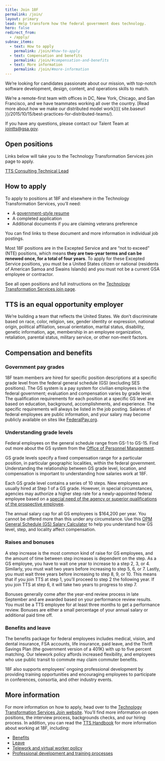 ```yaml
---
title: Join 18F
permalink: /join/
layout: primary
lead: Help transform how the federal government does technology.
hero: false
redirect_from:
  - /apply/
subnav_items:
  - text: How to apply
    permalink: /join/#how-to-apply
  - text: Compensation and benefits
    permalink: /join/#compensation-and-benefits
  - text: More information
    permalink: /join/#more-information
---
```


We’re looking for candidates passionate about our mission, with top-notch software development, design, content, and operations skills to match.

We’re a remote-first team with offices in DC, New York, Chicago, and San Francisco, and we have teammates working all over the country. [Read more about how we make our distributed model work]({{ site.baseurl }}/2015/10/15/best-practices-for-distributed-teams/).

If you have any questions, please contact our Talent Team at [jointts@gsa.gov](mailto:jointts@gsa.gov).

## Open positions
Links below will take you to the Technology Transformation Services join page to apply.

<section class="usa-grid-full">
  <a class="usa-button usa-button-secondary" href="https://join.tts.gsa.gov/join/consulting-technical-lead/">TTS Consulting Technical Lead</a>
</section>

<!-- Links below will take you to the Technology Transformation Services join page to apply. -->

<!-- **We currently have no open positions at 18F.** -->

<!--
TEMPLATE:
<section class="usa-grid-full">
  <a class="usa-button usa-button-secondary" href="LINK">JOB TITLE</a>
</section>

-->

## How to apply

To apply to positions at 18F and elsewhere in the Technology
Transformation Services, you’ll need:

-   A [government-style resume](https://join.tts.gsa.gov/hiring-process/#government-style-resumes)
-   A completed application
-   Additional documents if you are claiming veterans preference

You can find links to these document and more information in individual
job postings.

Most 18F positions are in the Excepted Service and are “not to exceed”
(NTE) positions, which means **they are two-year terms and can be
renewed once, for a total of four years**. To apply for these Excepted
Service positions, you must be a United States citizen or national
(residents of American Samoa and Swains Islands) and you must not be a
current GSA employee or contractor.

See all open positions and full instructions on the [Technology
Transformation Services join page](https://join.tts.gsa.gov/).

## TTS is an equal opportunity employer

We’re building a team that reflects the United States. We don’t
discriminate based on race, color, religion, sex, gender identity or
expression, national origin, political affiliation, sexual orientation,
marital status, disability, genetic information, age, membership in an
employee organization, retaliation, parental status, military service,
or other non-merit factors.

## Compensation and benefits


### Government pay grades

18F team members are hired for specific position descriptions at a
specific grade level from the federal general schedule (GS) (excluding
SES positions). The GS system is a pay system for civilian employees in
the federal government; evaluation and compensation varies by grade
level. The qualification requirements for each position at a specific GS
level are based on education, background, accomplishments, and
experience. The specific requirements will always be listed in the job
posting. Salaries of federal employees are public information, and your
salary may become publicly available on sites like
[FederalPay.org](https://www.federalpay.org/employees).

### Understanding grade levels

Federal employees on the general schedule range from GS-1 to GS-15. Find
out more about the GS system from the [Office of Personnel
Management](https://www.opm.gov/policy-data-oversight/pay-leave/pay-systems/general-schedule/).

GS grade levels specify a fixed compensation range for a particular
position, in particular geographic localities, within the federal
government. Understanding the relationship between GS grade level,
location, and compensation is important to understanding how salaries
work at 18F.

Each GS grade level contains a series of 10 steps. New employees are
usually hired at Step 1 of a GS grade. However, in special
circumstances, agencies may authorize a higher step rate for a
newly-appointed federal employee based on a [special need of the agency
or superior qualifications of the prospective
employee](https://www.opm.gov/policy-data-oversight/pay-leave/pay-administration/fact-sheets/superior-qualifications-and-special-needs-pay-setting-authority/).

The annual salary cap for all GS employees is \$164,200 per year. You
cannot be offered more than this under any circumstance. Use this [OPM
General Schedule (GS) Salary
Calculator](https://www.opm.gov/policy-data-oversight/pay-leave/salaries-wages/2017/general-schedule-gs-salary-calculator/)
to help you understand how GS level, step, and locality affect
compensation.

### Raises and bonuses

A step increase is the most common kind of raise for GS employees, and
the amount of time between step increases is dependent on the step. As a
GS employee, you have to wait one year to increase to a step 2, 3, or 4.
Similarly, you must wait two years before increasing to step 5, 6, or 7.
Lastly, you must wait three years before increasing to step 8, 9, or 10.
This means that if you join TTS at step 1, you’ll proceed to step 2 the
following year. If you join TTS at step 6, it will take two years to
progress to step 7.

Bonuses generally come after the year-end review process in late
September and are awarded based on your performance review results. You
must be a TTS employee for at least three months to get a performance
review. Bonuses are either a small percentage of your annual salary or
additional paid time off.

### Benefits and leave

The benefits package for federal employees includes medical, vision, and
dental insurance, FSA accounts, life insurance, paid leave, and the
Thrift Savings Plan (the government version of a 401K) with up to five
percent matching. Our telework policy affords increased flexibility, and
employees who use public transit to commute may claim commuter benefits.

18F also supports employees’ ongoing professional development by
providing training opportunities and encouraging employees to
participate in conferences, consortia, and other industry events.

## More information

For more information on how to apply, head over to the [Technology
Transformation Services Join website](https://join.tts.gsa.gov/). You’ll find more information on
open positions, the interview process, backgrounds checks, and our
hiring process. In addition, you can read the [TTS
Handbook](https://handbook.18f.gov/) for more information about working
at 18F, including:

-   [Benefits](https://handbook.18f.gov/benefits/)
-   [Leave](https://handbook.18f.gov/benefits/#leave)
-   [Telework and virtual worker policy](https://handbook.18f.gov/telework/)
-   [Professional development and training processes](https://handbook.18f.gov/attending-conferences/)
